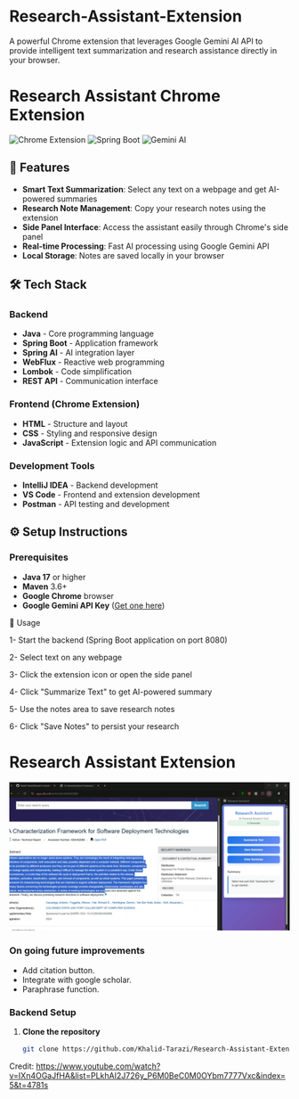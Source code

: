 # Research-Assistant-Extension
A powerful Chrome extension that leverages Google Gemini AI API to provide intelligent text summarization and research assistance directly in your browser.

# Research Assistant Chrome Extension

![Chrome Extension](https://img.shields.io/badge/Chrome-Extension-green?logo=googlechrome)
![Spring Boot](https://img.shields.io/badge/Spring-Boot-brightgreen?logo=spring)
![Gemini AI](https://img.shields.io/badge/Google-Gemini_AI-blue?logo=google)

## 🚀 Features

- **Smart Text Summarization**: Select any text on a webpage and get AI-powered summaries
- **Research Note Management**: Copy your research notes using the extension
- **Side Panel Interface**: Access the assistant easily through Chrome's side panel
- **Real-time Processing**: Fast AI processing using Google Gemini API
- **Local Storage**: Notes are saved locally in your browser

## 🛠️ Tech Stack

### Backend
- **Java** - Core programming language
- **Spring Boot** - Application framework
- **Spring AI** - AI integration layer
- **WebFlux** - Reactive web programming
- **Lombok** - Code simplification
- **REST API** - Communication interface

### Frontend (Chrome Extension)
- **HTML** - Structure and layout
- **CSS** - Styling and responsive design
- **JavaScript** - Extension logic and API communication

### Development Tools
- **IntelliJ IDEA** - Backend development
- **VS Code** - Frontend and extension development
- **Postman** - API testing and development


## ⚙️ Setup Instructions

### Prerequisites

- **Java 17** or higher
- **Maven** 3.6+
- **Google Chrome** browser
- **Google Gemini API Key** ([Get one here](https://aistudio.google.com/app/apikey))

🎯 Usage

1- Start the backend (Spring Boot application on port 8080)

2- Select text on any webpage

3- Click the extension icon or open the side panel

4- Click "Summarize Text" to get AI-powered summary

5- Use the notes area to save research notes

6- Click "Save Notes" to persist your research


# Research Assistant Extension

[![Demo Video](https://github.com/Khalid-Tarazi/Research-Assistant-Extension/blob/master/Research-Assistant-Extension.PNG)](https://github.com/Khalid-Tarazi/Research-Assistant-Extension/blob/master/Research-Assistant-Extension-demo.mp4)


### On going future improvements
- Add citation button.
- Integrate with google scholar.
- Paraphrase function.


### Backend Setup

1. **Clone the repository**
   ```bash
   git clone https://github.com/Khalid-Tarazi/Research-Assistant-Extension.git

Credit: https://www.youtube.com/watch?v=IXn4OGaJfHA&list=PLkhAI2J726y_P6M0BeC0M0OYbm7777Vxc&index=5&t=4781s
